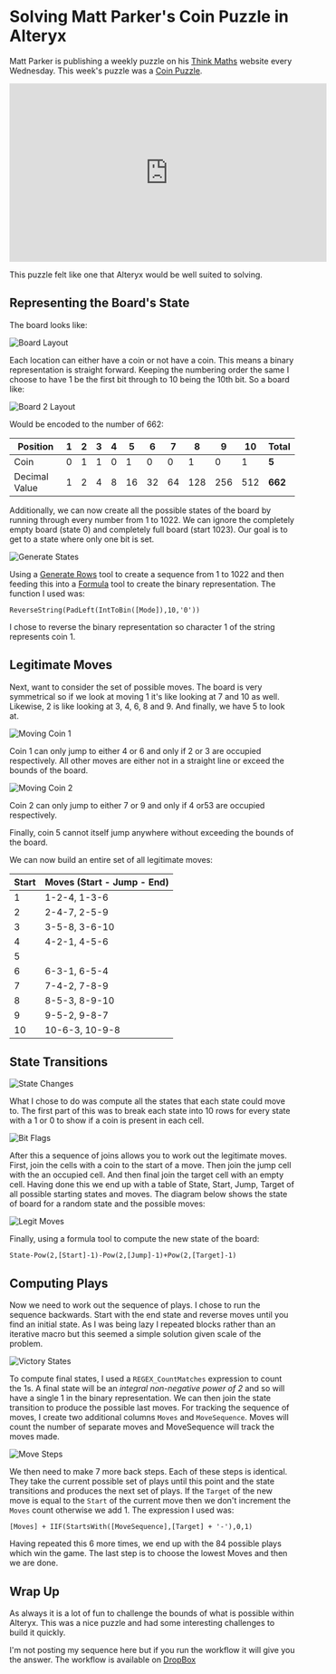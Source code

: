 # Solving Matt Parker's Coin Puzzle in Alteryx

Matt Parker is publishing a weekly puzzle on his [Think Maths](https://www.think-maths.co.uk/) website every Wednesday. This week's puzzle was a [Coin Puzzle](https://www.think-maths.co.uk/coin-puzzle).

<iframe width="560" height="315" src="https://www.youtube.com/embed/TEkJMFTyZwM" frameborder="0" allow="accelerometer; autoplay; encrypted-media; gyroscope; picture-in-picture" allowfullscreen></iframe>

This puzzle felt like one that Alteryx would be well suited to solving.

## Representing the Board's State

The board looks like:

![Board Layout](assets/coin-puzzle/board.svg)

Each location can either have a coin or not have a coin. This means a binary representation is straight forward. Keeping the numbering order the same I choose to have 1 be the first bit through to 10 being the 10th bit. So a board like:

![Board 2 Layout](assets/coin-puzzle/board2.svg)

Would be encoded to the number of 662:

|Position|1|2|3|4|5|6|7|8|9|10|Total|
|---|---|---|---|---|---|---|---|---|---|---|---|
|Coin|0|1|1|0|1|0|0|1|0|1|**5**|
|Decimal Value|1|2|4|8|16|32|64|128|256|512|**662**|

Additionally, we can now create all the possible states of the board by running through every number from 1 to 1022. We can ignore the completely empty board (state 0) and completely full board (start 1023). Our goal is to get to a state where only one bit is set.

![Generate States](assets/coin-puzzle/generate-states.png)

Using a [Generate Rows](https://help.alteryx.com/current/designer/generate-rows-tool) tool to create a sequence from 1 to 1022 and then feeding this into a [Formula](https://help.alteryx.com/current/designer/formula-tool) tool to create the binary representation. The function I used was:

```
ReverseString(PadLeft(IntToBin([Mode]),10,'0'))
```

I chose to reverse the binary representation so character 1 of the string represents coin 1.

## Legitimate Moves

Next, want to consider the set of possible moves. The board is very symmetrical so if we look at moving 1 it's like looking at 7 and 10 as well. Likewise, 2 is like looking at 3, 4, 6, 8 and 9. And finally, we have 5 to look at.

![Moving Coin 1](assets/coin-puzzle/board-moves1.svg)

Coin 1 can only jump to either 4 or 6 and only if 2 or 3 are occupied respectively. All other moves are either not in a straight line or exceed the bounds of the board.

![Moving Coin 2](assets/coin-puzzle/board-moves2.svg)

Coin 2 can only jump to either 7 or 9 and only if 4 or53 are occupied respectively.

Finally, coin 5 cannot itself jump anywhere without exceeding the bounds of the board.

We can now build an entire set of all legitimate moves:

|Start|Moves (Start - Jump - End)|
|---|---|
|1|1-2-4, 1-3-6|
|2|2-4-7, 2-5-9|
|3|3-5-8, 3-6-10|
|4|4-2-1, 4-5-6|
|5||
|6|6-3-1, 6-5-4|
|7|7-4-2, 7-8-9|
|8|8-5-3, 8-9-10|
|9|9-5-2, 9-8-7|
|10|10-6-3, 10-9-8|

## State Transitions

![State Changes](assets/coin-puzzle/state-changes.png)

What I chose to do was compute all the states that each state could move to. The first part of this was to break each state into 10 rows for every state with a 1 or 0 to show if a coin is present in each cell.

![Bit Flags](assets/coin-puzzle/bit-flags.png)

After this a sequence of joins allows you to work out the legitimate moves. First, join the cells with a coin to the start of a move. Then join the jump cell with the an occupied cell. And then final join the target cell with an empty cell. Having done this we end up with a table of State, Start, Jump, Target of all possible starting states and moves. The diagram below shows the state of board for a random state and the possible moves:

![Legit Moves](assets/coin-puzzle/board-legitmoves.svg)

Finally, using a formula tool to compute the new state of the board:

```
State-Pow(2,[Start]-1)-Pow(2,[Jump]-1)+Pow(2,[Target]-1)
```

## Computing Plays

Now we need to work out the sequence of plays. I chose to run the sequence backwards. Start with the end state and reverse moves until you find an initial state. As I was being lazy I repeated blocks rather than an iterative macro but this seemed a simple solution given scale of the problem.

![Victory States](assets/coin-puzzle/victory-states.png)

To compute final states, I used a `REGEX_CountMatches` expression to count the 1s. A final state will be an *integral non-negative power of 2* and so will have a single 1 in the binary representation. We can then join the state transition to produce the possible last moves. For tracking the sequence of moves, I create two additional columns `Moves` and `MoveSequence`. Moves will count the number of separate moves and MoveSequence will track the moves made.

![Move Steps](assets/coin-puzzle/moves-steps.png)

We then need to make 7 more back steps. Each of these steps is identical. They take the current possible set of plays until this point and the state transitions and produces the next set of plays. If the `Target` of the new move is equal to the `Start` of the current move then we don't increment the `Moves` count otherwise we add 1. The expression I used was:

```
[Moves] + IIF(StartsWith([MoveSequence],[Target] + '-'),0,1)
```

Having repeated this 6 more times, we end up with the 84 possible plays which win the game. The last step is to choose the lowest Moves and then we are done.

## Wrap Up

As always it is a lot of fun to challenge the bounds of what is possible within Alteryx. This was a nice puzzle and had some interesting challenges to build it quickly. 

I'm not posting my sequence here but if you run the workflow it will give you the answer. The workflow is available on [DropBox](https://www.dropbox.com/s/9wu1w5obe41o8a6/MPMP%205.yxmd?dl=0)